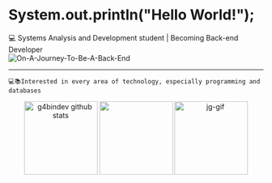   # System.out.println("Hello World!"); 
  
  :computer: Systems Analysis and Development student | Becoming Back-end Developer <br>
  <img alt="On-A-Journey-To-Be-A-Back-End" src="https://readme-typing-svg.herokuapp.com/?lines=On+a+journey+to+be+a+Dev+Back-end!" >
    
  <hr>
  
    💻📚Interested in every area of technology, especially programming and databases
    
  
  <div align="center">
  <img height="145px" src="https://github-readme-stats.vercel.app/api?username=g4bindev&show_icons=true&count_private=true&hide_border=true&title_color=00bfbf&icon_color=00bfbf&text_color=c9d1d9&bg_color=0d1117" alt="g4bindev github stats" /> 
  <img height="145px" src="https://github-readme-stats.vercel.app/api/top-langs/?username=g4bindev&layout=compact&hide_border=true&title_color=00bfbf&text_color=00bfbf&bg_color=0d1117" />  
  
  <img alt="jg-gif" width="145" src="https://media.giphy.com/media/gVnet5HmqG5xu/giphy.gif">
  </div>
   
   ##
